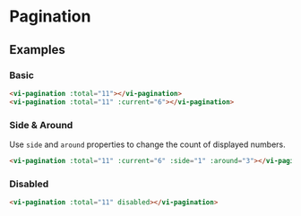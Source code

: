 # Pagination

## Examples
### Basic

``` html
<vi-pagination :total="11"></vi-pagination>
<vi-pagination :total="11" :current="6"></vi-pagination>
```

### Side & Around

Use `side` and `around` properties to change the count of displayed numbers.

``` html
<vi-pagination :total="11" :current="6" :side="1" :around="3"></vi-pagination>
```

### Disabled

``` html
<vi-pagination :total="11" disabled></vi-pagination>
```
